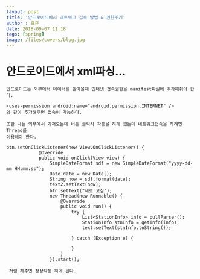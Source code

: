 ```yaml
---
layout: post
title: '안드로이드에서 네트워크 접속 방법 & 권한주기'
author : 효준
date: 2018-09-07 11:18
tags: [spring]
image: /files/covers/blog.jpg
---
```



# 안드로이드에서 xml파싱...
    안드로이드는 외부에서 데이터를 받아올때 인터넷 접속권한을 manifest파일에 추가해줘야 한다.
    
    <uses-permission android:name="android.permission.INTERNET" />
    와 같이 추가해주면 접속이 가능하다.
    
    또한 나는 외부에서 가져오는데 버튼 클릭시 작동을 하게 했는데 네트워크접속을 하려면 Thread를 
    이용해야 한다.
    
    btn.setOnClickListener(new View.OnClickListener() {
                @Override
                public void onClick(View view) {
                    SimpleDateFormat sdf = new SimpleDateFormat("yyyy-dd-mm HH:mm:ss");
                    Date date = new Date();
                    String now = sdf.format(date);
                    text2.setText(now);
                    btn.setText("새로 고침");
                    new Thread(new Runnable() {
                        @Override
                        public void run() {
                            try {
                                List<StationInfo> info = pullParser();
                                StationInfo stnInfo = getInfo(info);
                                text.setText(stnInfo.toString());
    
                            } catch (Exception e) {
    
                            }
                        }
                    }).start();
                    
     처럼 해주면 정상작동 하게 된다. 

